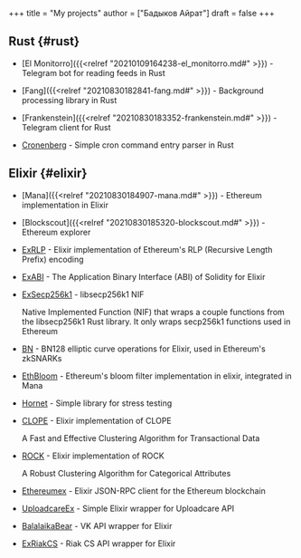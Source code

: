 +++
title = "My projects"
author = ["Бадыков Айрат"]
draft = false
+++

## Rust {#rust}

-   [El Monitorro]({{<relref "20210109164238-el_monitorro.md#" >}}) - Telegram bot for reading feeds in Rust

-   [Fang]({{<relref "20210830182841-fang.md#" >}}) - Background processing library in Rust

-   [Frankenstein]({{<relref "20210830183352-frankenstein.md#" >}}) - Telegram client for Rust

-   [Cronenberg](https://github.com/ayrat555/cronenberg) - Simple cron command entry parser in Rust


## Elixir {#elixir}

-   [Mana]({{<relref "20210830184907-mana.md#" >}}) - Ethereum implementation in Elixir

-   [Blockscout]({{<relref "20210830185320-blockscout.md#" >}}) - Ethereum explorer

-   [ExRLP](https://github.com/exthereum/ex%5Frlp) - Elixir implementation of Ethereum's RLP (Recursive Length Prefix) encoding

-   [ExABI](https://github.com/poanetwork/ex%5Fabi/) - The Application Binary Interface (ABI) of Solidity for Elixir

-   [ExSecp256k1](https://github.com/omgnetwork/ex%5Fsecp256k1) - libsecp256k1 NIF

    Native Implemented Function (NIF) that wraps a couple functions from
    the libsecp256k1 Rust library. It only wraps secp256k1 functions used
    in Ethereum

-   [BN](https://github.com/poanetwork/bn) - BN128 elliptic curve operations for Elixir, used in Ethereum's zkSNARKs

-   [EthBloom](https://github.com/ayrat555/eth%5Fbloom) - Ethereum's bloom filter implementation in elixir, integrated in Mana

-   [Hornet](https://github.com/ayrat555/hornet) - Simple library for stress testing

-   [CLOPE](https://github.com/ayrat555/clope) - Elixir implementation of CLOPE

    A Fast and Effective Clustering Algorithm for Transactional Data

-   [ROCK](https://github.com/ayrat555/rock) - Elixir implementation of ROCK

    A Robust Clustering Algorithm for Categorical Attributes

-   [Ethereumex](https://github.com/exthereum/ethereumex) - Elixir JSON-RPC client for the Ethereum blockchain

-   [UploadcareEx](https://github.com/CryptoHamsters/uploadcare%5Fex) - Simple Elixir wrapper for Uploadcare API

-   [BalalaikaBear](https://github.com/BalalaikaIndustries/balalaika%5Fbear) - VK API wrapper for Elixir

-   [ExRiakCS](https://github.com/ayrat555/ex%5Friak%5Fcs) - Riak CS API wrapper for Elixir
